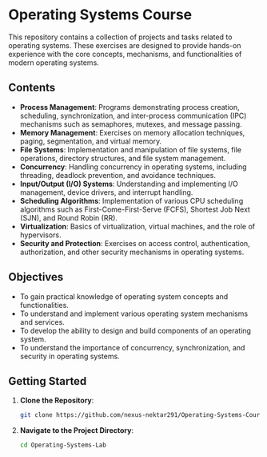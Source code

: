# Operating Systems Course

This repository contains a collection of projects and tasks related to operating systems. These exercises are designed to provide hands-on experience with the core concepts, mechanisms, and functionalities of modern operating systems.

## Contents

- **Process Management**: Programs demonstrating process creation, scheduling, synchronization, and inter-process communication (IPC) mechanisms such as semaphores, mutexes, and message passing.
- **Memory Management**: Exercises on memory allocation techniques, paging, segmentation, and virtual memory.
- **File Systems**: Implementation and manipulation of file systems, file operations, directory structures, and file system management.
- **Concurrency**: Handling concurrency in operating systems, including threading, deadlock prevention, and avoidance techniques.
- **Input/Output (I/O) Systems**: Understanding and implementing I/O management, device drivers, and interrupt handling.
- **Scheduling Algorithms**: Implementation of various CPU scheduling algorithms such as First-Come-First-Serve (FCFS), Shortest Job Next (SJN), and Round Robin (RR).
- **Virtualization**: Basics of virtualization, virtual machines, and the role of hypervisors.
- **Security and Protection**: Exercises on access control, authentication, authorization, and other security mechanisms in operating systems.

## Objectives

- To gain practical knowledge of operating system concepts and functionalities.
- To understand and implement various operating system mechanisms and services.
- To develop the ability to design and build components of an operating system.
- To understand the importance of concurrency, synchronization, and security in operating systems.

## Getting Started

1. **Clone the Repository**:
   ```bash
   git clone https://github.com/nexus-nektar291/Operating-Systems-Course.git

2. **Navigate to the Project Directory**:
   ```bash
   cd Operating-Systems-Lab
